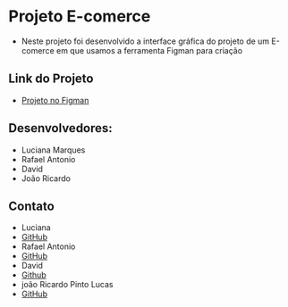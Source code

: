 # Projeto E-comerce
- Neste projeto foi desenvolvido a interface gráfica do projeto de um E-comerce em que usamos a ferramenta Figman para criação

## Link do Projeto
- [Projeto no Figman](https://www.figma.com/file/QjycbquBgouZwyXWBTLxae/Gruppo-8-Projeto-int-1?type=design&node-id=0%3A1&mode=design&t=Ff2c5hzVPMUUfwDz-1)

## Desenvolvedores:
* Luciana Marques
* Rafael Antonio
* David
* João Ricardo

## Contato
* Luciana
* [GitHub](https://github.com/LucianaMarques97)
* Rafael Antonio
* [GitHub](https://github.com/RafaelMoreiraDev)
* David
* [Github](https://github.com/davidfjr)
* joão Ricardo Pinto Lucas
* [GitHub](https://github.com/jricardo81)

